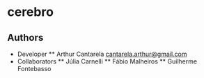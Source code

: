 # cerebro
## Authors
* Developer
** Arthur Cantarela <cantarela.arthur@gmail.com>
* Collaborators
** Júlia Carnelli
** Fábio Malheiros
** Guilherme Fontebasso
